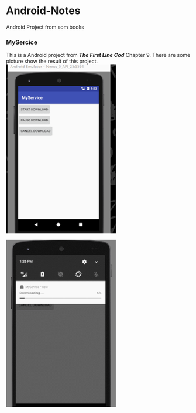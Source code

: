 # Android-Notes
Android Project from som books

### MySercice
This is a Android project from  ***The First Line Cod*** Chapter 9.
There are some picture show the result of this project.
<img src="myservice1.gif" width="300px"/>

<img src="myservice2.gif" width="300px"/>
